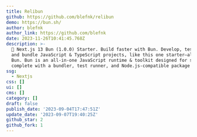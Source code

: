 ```yaml
---
title: Relibun
github: https://github.com/blefnk/relibun
demo: https://bun.sh/
author: blefnk
author_link: https://github.com/blefnk
date: 2023-11-26T10:41:45.768Z
description: >-
  🧁 Next.js 13 Bun (1.0.0) Starter. Build faster with Bun. Develop, test, run,
  and bundle JavaScript & TypeScript projects, like this one starter—all with
  Bun. Bun is an all-in-one JavaScript runtime & toolkit designed for speed,
  complete with a bundler, test runner, and Node.js-compatible package manager.
ssg:
  - Nextjs
css: []
ui: []
cms: []
category: []
draft: false
publish_date: '2023-09-04T17:47:51Z'
update_date: '2023-09-07T19:40:25Z'
github_star: 2
github_fork: 1
---
```

